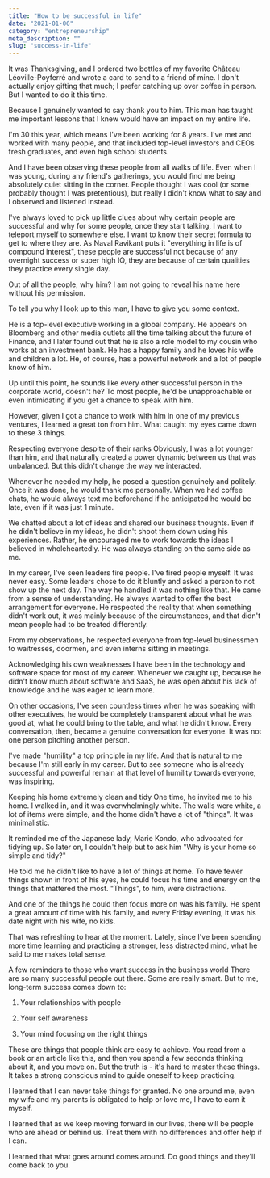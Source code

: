 ```yaml
---
title: "How to be successful in life"
date: "2021-01-06"
category: "entrepreneurship"
meta_description: ""
slug: "success-in-life"
---
```


It was Thanksgiving, and I ordered two bottles of my favorite Château Léoville-Poyferré and wrote a card to send to a friend of mine. I don't actually enjoy gifting that much; I prefer catching up over coffee in person. But I wanted to do it this time.

Because I genuinely wanted to say thank you to him. This man has taught me important lessons that I knew would have an impact on my entire life.

I'm 30 this year, which means I've been working for 8 years. I've met and worked with many people, and that included top-level investors and CEOs fresh graduates, and even high school students.

And I have been observing these people from all walks of life. Even when I was young, during any friend's gatherings, you would find me being absolutely quiet sitting in the corner. People thought I was cool (or some probably thought I was pretentious), but really I didn't know what to say and I observed and listened instead.

I've always loved to pick up little clues about why certain people are successful and why for some people, once they start talking, I want to teleport myself to somewhere else. I want to know their secret formula to get to where they are. As Naval Ravikant puts it "everything in life is of compound interest", these people are successful not because of any overnight success or super high IQ, they are because of certain qualities they practice every single day.

Out of all the people, why him?
I am not going to reveal his name here without his permission.

To tell you why I look up to this man, I have to give you some context.

He is a top-level executive working in a global company. He appears on Bloomberg and other media outlets all the time talking about the future of Finance, and I later found out that he is also a role model to my cousin who works at an investment bank. He has a happy family and he loves his wife and children a lot. He, of course, has a powerful network and a lot of people know of him.

Up until this point, he sounds like every other successful person in the corporate world, doesn't he? To most people, he'd be unapproachable or even intimidating if you get a chance to speak with him.

However, given I got a chance to work with him in one of my previous ventures, I learned a great ton from him. What caught my eyes came down to these 3 things.

Respecting everyone despite of their ranks
Obviously, I was a lot younger than him, and that naturally created a power dynamic between us that was unbalanced. But this didn't change the way we interacted.

Whenever he needed my help, he posed a question genuinely and politely. Once it was done, he would thank me personally. When we had coffee chats, he would always text me beforehand if he anticipated he would be late, even if it was just 1 minute.

We chatted about a lot of ideas and shared our business thoughts. Even if he didn't believe in my ideas, he didn't shoot them down using his experiences. Rather, he encouraged me to work towards the ideas I believed in wholeheartedly. He was always standing on the same side as me.

In my career, I've seen leaders fire people. I've fired people myself. It was never easy. Some leaders chose to do it bluntly and asked a person to not show up the next day. The way he handled it was nothing like that. He came from a sense of understanding. He always wanted to offer the best arrangement for everyone. He respected the reality that when something didn't work out, it was mainly because of the circumstances, and that didn't mean people had to be treated differently.

From my observations, he respected everyone from top-level businessmen to waitresses, doormen, and even interns sitting in meetings.

Acknowledging his own weaknesses
I have been in the technology and software space for most of my career. Whenever we caught up, because he didn't know much about software and SaaS, he was open about his lack of knowledge and he was eager to learn more.

On other occasions, I've seen countless times when he was speaking with other executives, he would be completely transparent about what he was good at, what he could bring to the table, and what he didn't know. Every conversation, then, became a genuine conversation for everyone. It was not one person pitching another person.

I've made "humility" a top principle in my life. And that is natural to me because I'm still early in my career. But to see someone who is already successful and powerful remain at that level of humility towards everyone, was inspiring.

Keeping his home extremely clean and tidy
One time, he invited me to his home. I walked in, and it was overwhelmingly white. The walls were white, a lot of items were simple, and the home didn't have a lot of "things". It was minimalistic.

It reminded me of the Japanese lady, Marie Kondo, who advocated for tidying up. So later on, I couldn't help but to ask him "Why is your home so simple and tidy?"

He told me he didn't like to have a lot of things at home. To have fewer things shown in front of his eyes, he could focus his time and energy on the things that mattered the most. "Things", to him, were distractions.

And one of the things he could then focus more on was his family. He spent a great amount of time with his family, and every Friday evening, it was his date night with his wife, no kids.

That was refreshing to hear at the moment. Lately, since I've been spending more time learning and practicing a stronger, less distracted mind, what he said to me makes total sense.

A few reminders to those who want success in the business world
There are so many successful people out there. Some are really smart. But to me, long-term success comes down to:

1) Your relationships with people

2) Your self awareness

3) Your mind focusing on the right things

These are things that people think are easy to achieve. You read from a book or an article like this, and then you spend a few seconds thinking about it, and you move on. But the truth is - it's hard to master these things. It takes a strong conscious mind to guide oneself to keep practicing.

I learned that I can never take things for granted. No one around me, even my wife and my parents is obligated to help or love me, I have to earn it myself.

I learned that as we keep moving forward in our lives, there will be people who are ahead or behind us. Treat them with no differences and offer help if I can.

I learned that what goes around comes around. Do good things and they'll come back to you.